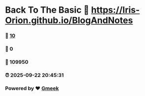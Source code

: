 # Back To The Basic :link: https://Iris-Orion.github.io/BlogAndNotes 
### :page_facing_up: [10](https://Iris-Orion.github.io/BlogAndNotes/tag.html) 
### :speech_balloon: 0 
### :hibiscus: 109950 
### :alarm_clock: 2025-09-22 20:45:31 
### Powered by :heart: [Gmeek](https://github.com/Meekdai/Gmeek)
